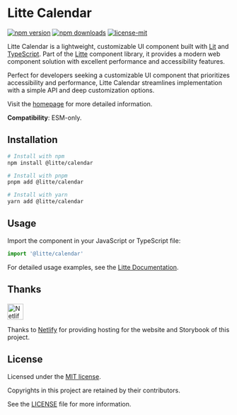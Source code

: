 # Litte Calendar

<!-- [![jsr score](https://jsr.io/badges/@litte/calendar/score)](https://jsr.io/@litte/calendar) -->
<!-- [![jsr version](https://jsr.io/badges/@litte/calendar)](https://jsr.io/@litte/calendar) -->
[![npm version](https://img.shields.io/npm/v/@litte/calendar)](https://www.npmjs.com/package/@litte/calendar)
[![npm downloads](https://img.shields.io/npm/dm/@litte/calendar)](https://www.npmjs.com/package/@litte/calendar)
[![license-mit](https://img.shields.io/badge/License-MIT-greens.svg)][license-mit]

Litte Calendar is a lightweight, customizable UI component built with [Lit][lit]
and [TypeScript][typescript]. Part of the [Litte][litte-homepage] component library,
it provides a modern web component solution with excellent performance and
accessibility features.

Perfect for developers seeking a customizable UI component that prioritizes accessibility and performance,
Litte Calendar streamlines implementation with a simple API and deep customization options.

Visit the [homepage][litte-homepage] for more detailed information.

**Compatibility**: ESM-only.

## Installation

```sh
# Install with npm
npm install @litte/calendar

# Install with pnpm
pnpm add @litte/calendar

# Install with yarn
yarn add @litte/calendar
```

## Usage

Import the component in your JavaScript or TypeScript file:

```ts
import '@litte/calendar'
```

For detailed usage examples, see the [Litte Documentation](https://litte.dev/docs).

## Thanks

<p align="left" style="margin-top: 20px;">
  <a href="https://www.netlify.com/?utm_source=litte&utm_medium=npmjs&utm_campaign=README" style="margin-right: 12px;">
    <img src="https://www.netlify.com/img/global/badges/netlify-color-accent.svg" alt="Netlify" height="36px" />
  </a>
</p>

Thanks to [Netlify](https://www.netlify.com/) for providing hosting for the website and Storybook of this project.

## License

Licensed under the [MIT license][license-mit].

Copyrights in this project are retained by their contributors.

See the [LICENSE][license-mit] file for more information.

[litte-homepage]: https://litte.dev
[license-mit]: https://github.com/riipandi/litte/blob/main/LICENSE
[typescript]: https://www.typescriptlang.org
[lit]: https://lit.dev
